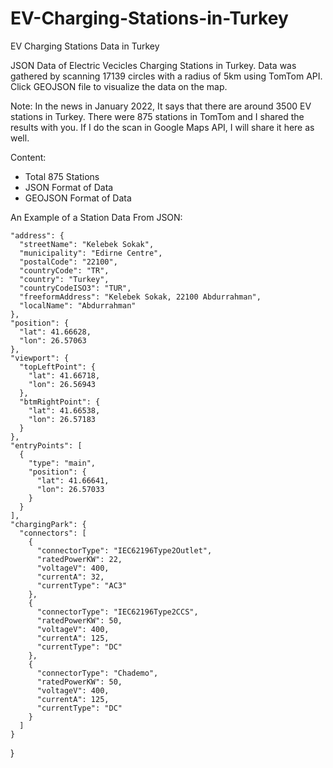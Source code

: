 # EV-Charging-Stations-in-Turkey
EV Charging Stations Data in Turkey

JSON Data of Electric Vecicles Charging Stations in Turkey. Data was gathered by scanning 17139 circles with a radius of 5km using TomTom API. Click GEOJSON file to visualize the data on the map.

Note: In the news in January 2022, It says that there are around 3500 EV stations in Turkey. There were 875 stations in TomTom and I shared the results with you. If I do the scan in Google Maps API, I will share it here as well.

Content:
- Total 875 Stations
- JSON Format of Data
- GEOJSON Format of Data


An Example of a Station Data From JSON:

    "address": {
      "streetName": "Kelebek Sokak",
      "municipality": "Edirne Centre",
      "postalCode": "22100",
      "countryCode": "TR",
      "country": "Turkey",
      "countryCodeISO3": "TUR",
      "freeformAddress": "Kelebek Sokak, 22100 Abdurrahman",
      "localName": "Abdurrahman"
    },
    "position": {
      "lat": 41.66628,
      "lon": 26.57063
    },
    "viewport": {
      "topLeftPoint": {
        "lat": 41.66718,
        "lon": 26.56943
      },
      "btmRightPoint": {
        "lat": 41.66538,
        "lon": 26.57183
      }
    },
    "entryPoints": [
      {
        "type": "main",
        "position": {
          "lat": 41.66641,
          "lon": 26.57033
        }
      }
    ],
    "chargingPark": {
      "connectors": [
        {
          "connectorType": "IEC62196Type2Outlet",
          "ratedPowerKW": 22,
          "voltageV": 400,
          "currentA": 32,
          "currentType": "AC3"
        },
        {
          "connectorType": "IEC62196Type2CCS",
          "ratedPowerKW": 50,
          "voltageV": 400,
          "currentA": 125,
          "currentType": "DC"
        },
        {
          "connectorType": "Chademo",
          "ratedPowerKW": 50,
          "voltageV": 400,
          "currentA": 125,
          "currentType": "DC"
        }
      ]
    }
  }
